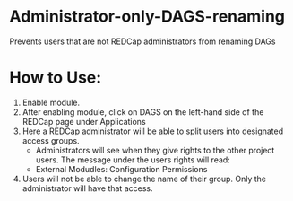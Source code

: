 # Administrator-only-DAGS-renaming
Prevents users that are not REDCap administrators from renaming DAGs

# How to Use:
1.	Enable module.
1.	After enabling module, click on DAGS on the left-hand side of the REDCap page under Applications 
1.	Here a REDCap administrator will be able to split users into designated access groups.
    * Administrators will see when they give rights to the other project users. The message under the users rights will read: 
    * External Modudles: Configuration Permissions
1.  Users will not be able to change the name of their group. Only the administrator will have that access.
